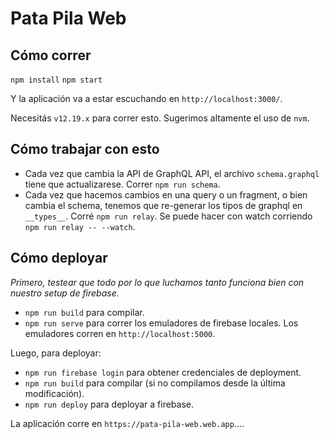 # Pata Pila Web

## Cómo correr

`npm install`
`npm start`

Y la aplicación va a estar escuchando en `http://localhost:3000/`.

Necesitás `v12.19.x` para correr esto. Sugerimos altamente el uso de `nvm`.

## Cómo trabajar con esto

- Cada vez que cambia la API de GraphQL API, el archivo `schema.graphql` tiene que actualizarese. Correr `npm run schema`.
- Cada vez que hacemos cambios en una query o un fragment, o bien cambia el schema, tenemos que re-generar los tipos
  de graphql en `__types__`. Corré `npm run relay`. Se puede hacer con watch corriendo `npm run relay -- --watch`.

## Cómo deployar

_Primero, testear que todo por lo que luchamos tanto funciona bien con nuestro setup de firebase._

- `npm run build` para compilar.
- `npm run serve` para correr los emuladores de firebase locales. Los emuladores corren en `http://localhost:5000`.

Luego, para deployar:

- `npm run firebase login` para obtener credenciales de deployment.
- `npm run build` para compilar (si no compilamos desde la última modificación).
- `npm run deploy` para deployar a firebase.

La aplicación corre en `https://pata-pila-web.web.app`....
